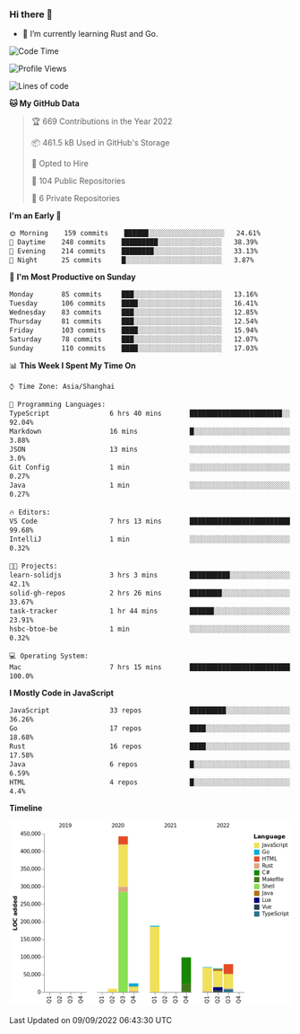 ### Hi there 👋

- 🌱 I’m currently learning Rust and Go.

<!--START_SECTION:waka-->
![Code Time](http://img.shields.io/badge/Code%20Time-687%20hrs%2059%20mins-blue)

![Profile Views](http://img.shields.io/badge/Profile%20Views-0-blue)

![Lines of code](https://img.shields.io/badge/From%20Hello%20World%20I%27ve%20Written-981%20Thousand%20lines%20of%20code-blue)

**🐱 My GitHub Data** 

> 🏆 669 Contributions in the Year 2022
 > 
> 📦 461.5 kB Used in GitHub's Storage 
 > 
> 💼 Opted to Hire
 > 
> 📜 104 Public Repositories 
 > 
> 🔑 6 Private Repositories  
 > 
**I'm an Early 🐤** 

```text
🌞 Morning    159 commits    ██████░░░░░░░░░░░░░░░░░░░   24.61% 
🌆 Daytime    248 commits    █████████░░░░░░░░░░░░░░░░   38.39% 
🌃 Evening    214 commits    ████████░░░░░░░░░░░░░░░░░   33.13% 
🌙 Night      25 commits     █░░░░░░░░░░░░░░░░░░░░░░░░   3.87%

```
📅 **I'm Most Productive on Sunday** 

```text
Monday       85 commits     ███░░░░░░░░░░░░░░░░░░░░░░   13.16% 
Tuesday      106 commits    ████░░░░░░░░░░░░░░░░░░░░░   16.41% 
Wednesday    83 commits     ███░░░░░░░░░░░░░░░░░░░░░░   12.85% 
Thursday     81 commits     ███░░░░░░░░░░░░░░░░░░░░░░   12.54% 
Friday       103 commits    ████░░░░░░░░░░░░░░░░░░░░░   15.94% 
Saturday     78 commits     ███░░░░░░░░░░░░░░░░░░░░░░   12.07% 
Sunday       110 commits    ████░░░░░░░░░░░░░░░░░░░░░   17.03%

```


📊 **This Week I Spent My Time On** 

```text
⌚︎ Time Zone: Asia/Shanghai

💬 Programming Languages: 
TypeScript               6 hrs 40 mins       ███████████████████████░░   92.04% 
Markdown                 16 mins             █░░░░░░░░░░░░░░░░░░░░░░░░   3.88% 
JSON                     13 mins             ░░░░░░░░░░░░░░░░░░░░░░░░░   3.0% 
Git Config               1 min               ░░░░░░░░░░░░░░░░░░░░░░░░░   0.27% 
Java                     1 min               ░░░░░░░░░░░░░░░░░░░░░░░░░   0.27%

🔥 Editors: 
VS Code                  7 hrs 13 mins       █████████████████████████   99.68% 
IntelliJ                 1 min               ░░░░░░░░░░░░░░░░░░░░░░░░░   0.32%

🐱‍💻 Projects: 
learn-solidjs            3 hrs 3 mins        ██████████░░░░░░░░░░░░░░░   42.1% 
solid-gh-repos           2 hrs 26 mins       ████████░░░░░░░░░░░░░░░░░   33.67% 
task-tracker             1 hr 44 mins        ██████░░░░░░░░░░░░░░░░░░░   23.91% 
hsbc-btoe-be             1 min               ░░░░░░░░░░░░░░░░░░░░░░░░░   0.32%

💻 Operating System: 
Mac                      7 hrs 15 mins       █████████████████████████   100.0%

```

**I Mostly Code in JavaScript** 

```text
JavaScript               33 repos            █████████░░░░░░░░░░░░░░░░   36.26% 
Go                       17 repos            ████░░░░░░░░░░░░░░░░░░░░░   18.68% 
Rust                     16 repos            ████░░░░░░░░░░░░░░░░░░░░░   17.58% 
Java                     6 repos             █░░░░░░░░░░░░░░░░░░░░░░░░   6.59% 
HTML                     4 repos             █░░░░░░░░░░░░░░░░░░░░░░░░   4.4%

```


**Timeline**

![Chart not found](https://raw.githubusercontent.com/elton/elton/main/charts/bar_graph.png) 


 Last Updated on 09/09/2022 06:43:30 UTC
<!--END_SECTION:waka-->

<!--
**elton/elton** is a ✨ _special_ ✨ repository because its `README.md` (this file) appears on your GitHub profile.

Here are some ideas to get you started:

- 🔭 I’m currently working on ...
- 🌱 I’m currently learning ...
- 👯 I’m looking to collaborate on ...
- 🤔 I’m looking for help with ...
- 💬 Ask me about ...
- 📫 How to reach me: ...
- 😄 Pronouns: ...
- ⚡ Fun fact: ...
-->
